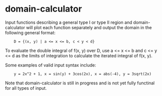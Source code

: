 domain-calculator
=================

Input functions describing a general type I or type II region and domain-calculator will plot each function
separately and output the domain in the following general format:

        D = {(x, y) | a <= x <= b, c < y < d}

To evaluate the double integral of f(x, y) over D, use a <= x <= b and c <= y <= d as the limits
of integration to calculate the iterated integral of f(x, y).


Some examples of valid input syntax include:

        y = 2x^2 + 1, x = sin(y) + 3cos(2x), x = abs(-4), y = 3sqrt(2x)
        
        
Note that domain-calculator is still in progress and is not yet fully functinal for all types of input.
